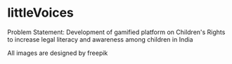 # littleVoices
Problem Statement: Development of gamified platform on Children's Rights to increase legal literacy and awareness among children in India




All images are designed by freepik
